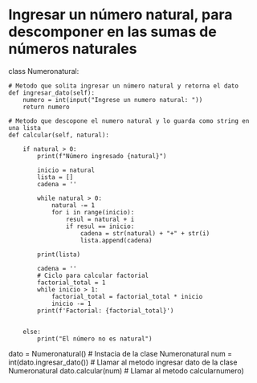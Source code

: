 # Ingresar un número natural, para descomponer en las sumas de números naturales
class Numeronatural:

    # Metodo que solita ingresar un número natural y retorna el dato
    def ingresar_dato(self):
        numero = int(input("Ingrese un numero natural: "))
        return numero

    # Metodo que descopone el numero natural y lo guarda como string en una lista
    def calcular(self, natural):

        if natural > 0:
            print(f"Número ingresado {natural}")
            
            inicio = natural
            lista = []
            cadena = ''

            while natural > 0:
                natural -= 1
                for i in range(inicio):
                    resul = natural + i
                    if resul == inicio:
                        cadena = str(natural) + "+" + str(i)
                        lista.append(cadena)

            print(lista)

            cadena = ''
            # Ciclo para calcular factorial
            factorial_total = 1
            while inicio > 1:
                factorial_total = factorial_total * inicio
                inicio -= 1
            print(f'Factorial: {factorial_total}')
        

        else:
            print("El número no es natural")

dato = Numeronatural()              # Instacia de la clase Numeronatural
num = int(dato.ingresar_dato())     # Llamar al metodo ingresar dato de la clase Numeronatural
dato.calcular(num)                  # Llamar al metodo calcularnumero)
